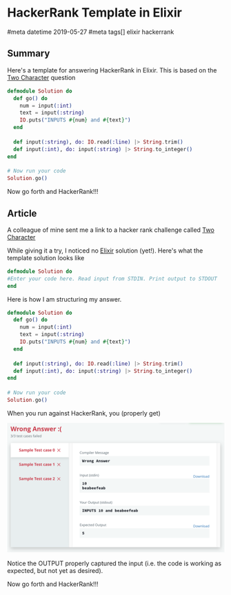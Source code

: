 # HackerRank Template in Elixir
#meta datetime 2019-05-27
#meta tags[] elixir hackerrank

## Summary

Here's a template for answering HackerRank in Elixir.  This is
based on the [Two Character](https://www.hackerrank.com/challenges/two-characters/problem)
question

```elixir
defmodule Solution do
  def go() do
    num = input(:int)
    text = input(:string)
    IO.puts("INPUTS #{num} and #{text}")
  end

  def input(:string), do: IO.read(:line) |> String.trim()
  def input(:int), do: input(:string) |> String.to_integer()
end

# Now run your code
Solution.go()
```

Now go forth and HackerRank!!!

## Article

A colleague of mine sent me a link to a hacker rank challenge
called [Two Character](https://www.hackerrank.com/challenges/two-characters/problem)

While giving it a try, I noticed no [Elixir](https://elixir-lang.org/) solution (yet!).
Here's what the template solution looks like

```elixir
defmodule Solution do
#Enter your code here. Read input from STDIN. Print output to STDOUT
end
```

Here is how I am structuring my answer.

```elixir
defmodule Solution do
  def go() do
    num = input(:int)
    text = input(:string)
    IO.puts("INPUTS #{num} and #{text}")
  end

  def input(:string), do: IO.read(:line) |> String.trim()
  def input(:int), do: input(:string) |> String.to_integer()
end

# Now run your code
Solution.go()
```

When you run against HackerRank, you (properly get)

![Reading and Writing for HackerRank](hackerrank-for-elixir/elixir_solution_setup.png)

Notice the OUTPUT properly captured the input (i.e. the code is
working as expected, but not yet as desired).

Now go forth and HackerRank!!!

